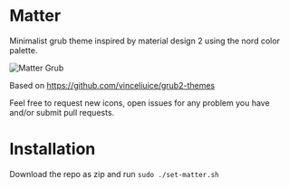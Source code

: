 # Matter

Minimalist grub theme inspired by material design 2 using the nord color palette.

![Matter Grub](demo.png)

Based on https://github.com/vinceliuice/grub2-themes

Feel free to request new icons, open issues for any problem you have
and/or submit pull requests.

# Installation

Download the repo as zip and run `sudo ./set-matter.sh`
